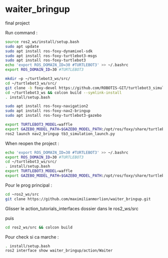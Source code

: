 # waiter_bringup
final project



Run command : 
```bash
source ros2_ws/install/setup.bash
sudo apt update
sudo apt install ros-foxy-dynamixel-sdk
sudo apt install ros-foxy-turtlebot3-msgs
sudo apt install ros-foxy-turtlebot3
echo 'export ROS_DOMAIN_ID=30 #TURTLEBOT3' >> ~/.bashrc
export ROS_DOMAIN_ID=30 #TURTLEBOT3

mkdir –p ~/turtlebot3_ws/src/
cd ~/turtlebot3_ws/src/
git clone -b foxy-devel https://github.com/ROBOTIS-GIT/turtlebot3_simulations.git
cd ~/turtlebot3_ws && colcon build --symlink-install
. install/setup.bash 

sudo apt install ros-foxy-navigation2
sudo apt install ros-foxy-nav2-bringup
sudo apt install ros-foxy-turtlebot3-gazebo

export TURTLEBOT3_MODEL=waffle
export GAZEBO_MODEL_PATH=$GAZEBO_MODEL_PATH:/opt/ros/foxy/share/turtlebot3_gazebo/models
ros2 launch nav2_bringup tb3_simulation_launch.py

```

When reopen the project :

```bash
echo 'export ROS_DOMAIN_ID=30 #TURTLEBOT3' >> ~/.bashrc
export ROS_DOMAIN_ID=30 #TURTLEBOT3
cd ~/turtlebot3_ws/src/
. install/setup.bash
export TURTLEBOT3_MODEL=waffle
export GAZEBO_MODEL_PATH=$GAZEBO_MODEL_PATH:/opt/ros/foxy/share/turtlebot3_gazebo/models
```


Pour le prog principal :
```bash
cd ~ros2_ws/src
git clone https://github.com/maximilianmorlion/waiter_bringup.git
```

Glisser le action_tutorials_interfaces dossier dans le ros2_ws/src

puis 

```bash
cd ros2_ws/src && colcon build

```

Pour check si ca marche :
```bash
. install/setup.bash
ros2 interface show waiter_bringup/action/Waiter
```
